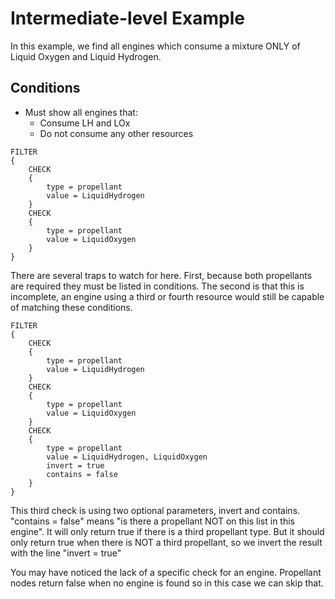 # Intermediate-level Example

In this example, we find all engines which consume a mixture ONLY  of Liquid Oxygen and Liquid Hydrogen.

## **Conditions**

* Must show all engines that:
  * Consume LH and LOx
  * Do not consume any other resources

```ksp
FILTER
{
    CHECK
    {
        type = propellant
        value = LiquidHydrogen
    }
    CHECK
    {
        type = propellant
        value = LiquidOxygen
    }
}
```

There are several traps to watch for here. First, because both propellants are required they must be listed in conditions. The second is that this is incomplete, an engine using a third or fourth resource would still be capable of matching these conditions.

```ksp
FILTER
{
    CHECK
    {
        type = propellant
        value = LiquidHydrogen
    }
    CHECK
    {
        type = propellant
        value = LiquidOxygen
    }
    CHECK
    {
        type = propellant
        value = LiquidHydrogen, LiquidOxygen
        invert = true
        contains = false
    }
}
```

This third check is using two optional parameters, invert and contains. "contains = false" means "is there a propellant NOT on this list in this engine". It will only return true if there is a third propellant type. But it should only return true when there is NOT a third propellant, so we invert the result with the line "invert = true"

You may have noticed the lack of a specific check for an engine. Propellant nodes return false when no engine is found so in this case we can skip that.
